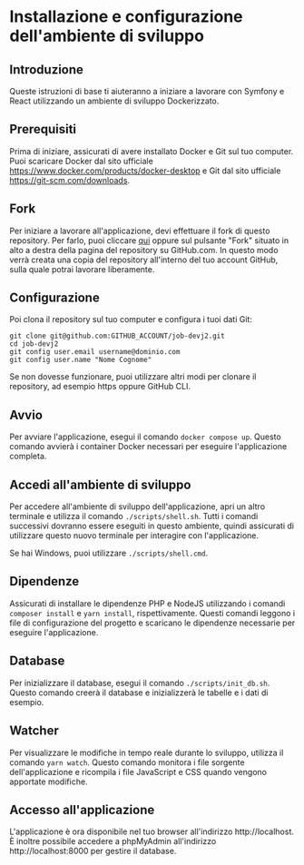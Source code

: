 # Installazione e configurazione dell'ambiente di sviluppo

## Introduzione
Queste istruzioni di base ti aiuteranno a iniziare a lavorare con Symfony e React utilizzando un ambiente di sviluppo Dockerizzato.

## Prerequisiti
Prima di iniziare, assicurati di avere installato Docker e Git sul tuo computer. Puoi scaricare Docker dal sito ufficiale https://www.docker.com/products/docker-desktop e Git dal sito ufficiale https://git-scm.com/downloads.

## Fork
Per iniziare a lavorare all'applicazione, devi effettuare il fork di questo repository. Per farlo, puoi cliccare [qui](https://github.com/caprionlinesrl/job-devj2/fork) oppure sul pulsante "Fork" situato in alto a destra della pagina del repository su GitHub.com. In questo modo verrà creata una copia del repository all'interno del tuo account GitHub, sulla quale potrai lavorare liberamente.

## Configurazione
Poi clona il repository sul tuo computer e configura i tuoi dati Git:
```
git clone git@github.com:GITHUB_ACCOUNT/job-devj2.git
cd job-devj2
git config user.email username@dominio.com
git config user.name "Nome Cognome"
```

Se non dovesse funzionare, puoi utilizzare altri modi per clonare il repository, ad esempio https oppure GitHub CLI.

## Avvio
Per avviare l'applicazione, esegui il comando `docker compose up`. Questo comando avvierà i container Docker necessari per eseguire l'applicazione completa.

## Accedi all'ambiente di sviluppo
Per accedere all'ambiente di sviluppo dell'applicazione, apri un altro terminale e utilizza il comando `./scripts/shell.sh`. Tutti i comandi successivi dovranno essere eseguiti in questo ambiente, quindi assicurati di utilizzare questo nuovo terminale per interagire con l'applicazione.

Se hai Windows, puoi utilizzare `./scripts/shell.cmd`.

## Dipendenze
Assicurati di installare le dipendenze PHP e NodeJS utilizzando i comandi `composer install` e `yarn install`, rispettivamente. Questi comandi leggono i file di configurazione del progetto e scaricano le dipendenze necessarie per eseguire l'applicazione.

## Database
Per inizializzare il database, esegui il comando `./scripts/init_db.sh`. Questo comando creerà il database e inizializzerà le tabelle e i dati di esempio.

## Watcher
Per visualizzare le modifiche in tempo reale durante lo sviluppo, utilizza il comando `yarn watch`. Questo comando monitora i file sorgente dell'applicazione e ricompila i file JavaScript e CSS quando vengono apportate modifiche.

## Accesso all'applicazione
L'applicazione è ora disponibile nel tuo browser all'indirizzo http://localhost. È inoltre possibile accedere a phpMyAdmin all'indirizzo http://localhost:8000 per gestire il database.
